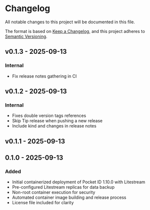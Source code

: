 # Changelog

All notable changes to this project will be documented in this file.

The format is based on [Keep a Changelog](https://keepachangelog.com/en/1.1.0/),
and this project adheres to [Semantic Versioning](https://semver.org/spec/v2.0.0.html).
## v0.1.3 - 2025-09-13

### Internal

- Fix release notes gathering in CI

## v0.1.2 - 2025-09-13

### Internal

- Fixes double version tags references
- Skip Tip release when pushing a new release
- Include kind and changes in release notes

## v0.1.1 - 2025-09-13

## 0.1.0 - 2025-09-13

### Added

- Initial containerized deployment of Pocket ID 1.10.0 with Litestream
- Pre-configured Litestream replicas for data backup
- Non-root container execution for security
- Automated container image building and release process
- License file included for clarity

